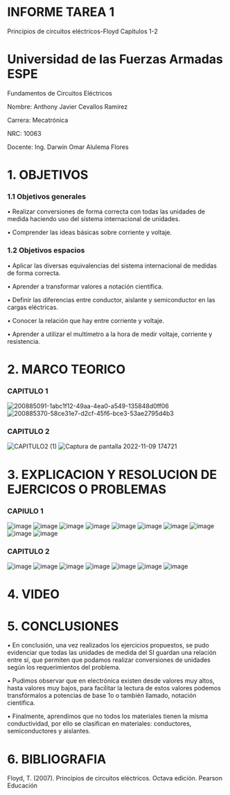 # INFORME TAREA 1
Principios de circuitos eléctricos-Floyd Capítulos 1-2
# Universidad de las Fuerzas Armadas ESPE

Fundamentos de Circuitos Eléctricos

Nombre: Anthony Javier Cevallos Ramírez

Carrera: Mecatrónica

NRC: 10063

Docente: Ing. Darwin Omar Alulema Flores

# 1. OBJETIVOS
### 1.1 Objetivos generales
• Realizar conversiones de forma correcta con todas las unidades de medida haciendo uso del sistema internacional de unidades.

• Comprender las ideas básicas sobre corriente y voltaje.

### 1.2 Objetivos espacios 
• Aplicar las diversas equivalencias del sistema internacional de medidas de forma correcta.

• Aprender a transformar valores a notación científica.

• Definir las diferencias entre conductor, aislante y semiconductor en las cargas eléctricas.

• Conocer la relación que hay entre corriente y voltaje.

• Aprender a utilizar el multímetro a la hora de medir voltaje, corriente y resistencia.

# 2. MARCO TEORICO
### CAPITULO 1
![200885091-1abc1f12-49aa-4ea0-a549-135848d0ff06](https://user-images.githubusercontent.com/116775893/200959402-88e339f5-f525-40d3-88d3-06cbbbaad8a8.png)
![200885370-58ce31e7-d2cf-45f6-bce3-53ae2795d4b3](https://user-images.githubusercontent.com/116775893/200959449-deaf67b5-57b1-44e5-b0f7-749253f05b93.png)



### CAPITULO 2
![CAPITULO2 (1)](https://user-images.githubusercontent.com/116775893/200959500-10de7bc9-a96b-48dd-a6ae-02217f0b40cc.jpeg)
![Captura de pantalla 2022-11-09 174721](https://user-images.githubusercontent.com/116775893/200959553-0c23cdec-9014-4d4e-818c-4226905c3cde.png)


# 3. EXPLICACION Y RESOLUCION DE EJERCICOS O PROBLEMAS 
### CAPIULO 1

![image](https://user-images.githubusercontent.com/116775893/200973720-a1197736-7077-4fc3-915f-84d5d634c813.png)
![image](https://user-images.githubusercontent.com/116775893/200973478-c4abc9b3-3583-4818-a148-d4f154cf9855.png)
![image](https://user-images.githubusercontent.com/116775893/200973149-7d27fef4-46d1-4c76-8877-9e37e0aa1e76.png)
![image](https://user-images.githubusercontent.com/116775893/200973794-ba2ac54a-5dfe-4654-9803-a8e20b697c27.png)
![image](https://user-images.githubusercontent.com/116775893/200973840-bb53447e-2f7b-4c7e-b57d-27808ce1c77a.png)
![image](https://user-images.githubusercontent.com/116775893/200973863-2ae44c39-bb68-4386-953e-a1fdcb55a01a.png)
![image](https://user-images.githubusercontent.com/116775893/200973898-5d2ff78f-c63c-42b3-bf29-a0db0fad3861.png)
![image](https://user-images.githubusercontent.com/116775893/200973928-37cce00d-b084-4955-9890-ee9c1c18a09b.png)
![image](https://user-images.githubusercontent.com/116775893/200974043-3e64538c-c4fb-4700-99ae-0408220af3f8.png)
![image](https://user-images.githubusercontent.com/116775893/200974062-67af0c91-4a2c-4b48-9698-0dfdd4fdd38a.png)
### CAPITULO 2
![image](https://user-images.githubusercontent.com/116775893/200974219-7c391269-a5c1-49c3-8802-abbb5e211289.png)
![image](https://user-images.githubusercontent.com/116775893/200974228-05b68fe5-a654-4f8c-8341-fc25bd53a671.png)
![image](https://user-images.githubusercontent.com/116775893/200974237-fe871e08-38d5-417e-a1e9-315000972235.png)
![image](https://user-images.githubusercontent.com/116775893/200974253-d167fb28-4d74-4fa9-985a-b087a7ffaa66.png)
![image](https://user-images.githubusercontent.com/116775893/200974268-68a145ec-a57f-40bf-a612-cdec0195e9a8.png)
![image](https://user-images.githubusercontent.com/116775893/200974280-7b0819b2-8f2f-429b-8767-bf442c341034.png)
![image](https://user-images.githubusercontent.com/116775893/200974296-bdba8db4-e1b9-424b-bac1-bd114b61c8b8.png)

# 4. VIDEO 

# 5. CONCLUSIONES 

•  En conclusión, una vez realizados los ejercicios propuestos, se pudo evidenciar que todas las unidades de medida del SI guardan una relación entre sí, que permiten que podamos realizar conversiones de unidades según los requerimientos del problema.

• Pudimos observar que en electrónica existen desde valores muy altos, hasta valores muy bajos, para facilitar la lectura de estos valores podemos transfórmalos a potencias de base 1o o también llamado, notación científica.

• Finalmente, aprendimos que no todos los materiales tienen la misma conductividad, por ello se clasifican en materiales: conductores, semiconductores y aislantes.

# 6. BIBLIOGRAFIA

Floyd, T. (2007). Principios de circuitos eléctricos. Octava edición. Pearson Educación


